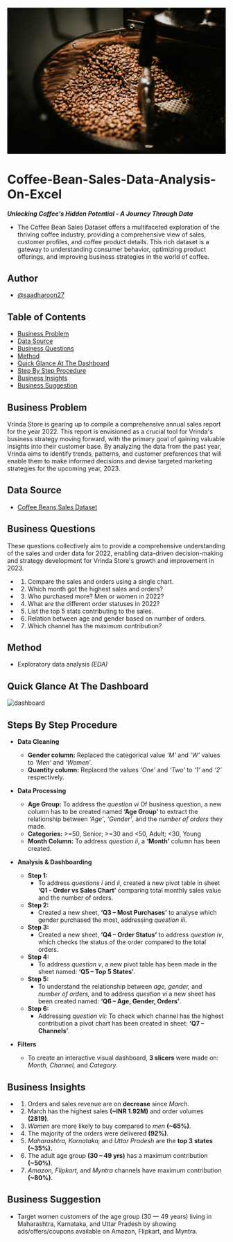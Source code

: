 ![banner](Assets/Banner.jpg)

# Coffee-Bean-Sales-Data-Analysis-On-Excel
_**Unlocking Coffee's Hidden Potential - A Journey Through Data**_
- The Coffee Bean Sales Dataset offers a multifaceted exploration of the thriving coffee industry, providing a comprehensive view of sales, customer profiles, and coffee product details. This rich dataset is a gateway to understanding consumer behavior, optimizing product offerings, and improving business strategies in the world of coffee.

## Author
- [@saadharoon27](https://github.com/saadharoon27)

## Table of Contents
- [Business Problem](#business-problem)
- [Data Source](#vrinda-store-dataset)
- [Business Questions](#business-questions)
- [Method](#method)
- [Quick Glance At The Dashboard](#quick-glance-at-the-dashboard)
- [Step By Step Procedure](#step-by-step-procedure)
- [Business Insights](#business-insights)
- [Business Suggestion](#business-suggestion)

## Business Problem
Vrinda Store is gearing up to compile a comprehensive annual sales report for the year 2022. This report is envisioned as a crucial tool for Vrinda's business strategy moving forward, with the primary goal of gaining valuable insights into their customer base. By analyzing the data from the past year, Vrinda aims to identify trends, patterns, and customer preferences that will enable them to make informed decisions and devise targeted marketing strategies for the upcoming year, 2023.

## Data Source
- [Coffee Beans Sales Dataset](https://www.kaggle.com/datasets/saadharoon27/coffee-bean-sales-raw-dataset)

## Business Questions
These questions collectively aim to provide a comprehensive understanding of the sales and order data for 2022, enabling data-driven decision-making and strategy development for Vrinda Store's growth and improvement in 2023.

- 1.	Compare the sales and orders using a single chart.
- 2.	Which month got the highest sales and orders?
- 3.	Who purchased more? Men or women in 2022?
- 4.	What are the different order statuses in 2022?
- 5.	List the top 5 stats contributing to the sales.
- 6.	Relation between age and gender based on number of orders.
- 7.	Which channel has the maximum contribution?

## Method
- Exploratory data analysis _(EDA)_

## Quick Glance At The Dashboard
![dashboard](asset/DashboardGlance.png)

## Steps By Step Procedure

- **Data Cleaning**
  - **Gender column:** Replaced the categorical value _‘M’_ and _‘W’_ values to _‘Men’_ and _‘Women’_.
  - **Quantity column:** Replaced the values _‘One’_ and _‘Two’_ to _‘1’_ and _‘2’_ respectively.

- **Data Processing**
  - **Age Group:** To address the *question vi* Of business question, a new column has to be created named **‘Age Group’** to extract the relationship between _‘Age’_, _‘Gender’_, and the _number of orders_ they made. 
  - **Categories:** >=50, Senior; >=30 and <50, Adult; <30, Young
  - **Month Column:** To address *question ii*, a **‘Month’** column has been created.

- **Analysis & Dashboarding**
  - **Step 1:**
    - To address _questions i_ and _ii_, created a new pivot table in sheet **‘Q1 - Order vs Sales Chart’** comparing total monthly sales value and the number of orders.
  - **Step 2:**
    - Created a new sheet, **‘Q3 – Most Purchases’** to analyse which gender purchased the most, addressing _question iii_.
  - **Step 3:**
    - Created a new sheet, **‘Q4 – Order Status’** to address _question iv_, which checks the status of the order compared to the total orders.
  - **Step 4:**
    - To address _question v_, a new pivot table has been made in the sheet named: **‘Q5 – Top 5 States’**.
  - **Step 5:**
    - To understand the relationship between _age, gender,_ and _number of orders,_ and to address _question vi_ a new sheet has been created named: **‘Q6 – Age, Gender, Orders’**.
  - **Step 6:**
    - Addressing _question vii_: To check which channel has the highest contribution a pivot chart has been created in sheet: **‘Q7 – Channels’**.

- **Filters**
  - To create an interactive visual dashboard, **3 slicers** were made on: *Month, Channel,* and *Category.*

## Business Insights
  - 1.	Orders and sales revenue are on **decrease** since _March_.
  - 2.	March has the highest sales **(~INR 1.92M)** and order volumes **(2819)**.
  - 3.	_Women_ are more likely to buy compared to _men_ **(~65%)**.
  - 4.	The majority of the orders were delivered **(92%)**.
  - 5.	_Maharashtra, Karnataka,_ and _Uttar Pradesh_ are the **top 3** **states (~35%).**
  - 6.	The adult age group **(30 – 49 yrs)** has a maximum contribution **(~50%)**.
  - 7.	_Amazon, Flipkart,_ and _Myntra_ channels have maximum contribution **(~80%)**.

## Business Suggestion
- Target women customers of the age group (30 — 49 years) living in Maharashtra, Karnataka, and Uttar Pradesh by showing ads/offers/coupons available on Amazon, Flipkart, and Myntra.
